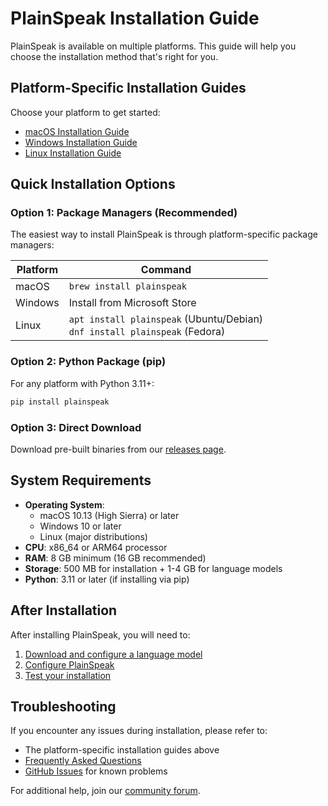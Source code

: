 # PlainSpeak Installation Guide

PlainSpeak is available on multiple platforms. This guide will help you choose the installation method that's right for you.

## Platform-Specific Installation Guides

Choose your platform to get started:

- [macOS Installation Guide](macos.md)
- [Windows Installation Guide](windows.md)
- [Linux Installation Guide](linux.md)

## Quick Installation Options

### Option 1: Package Managers (Recommended)

The easiest way to install PlainSpeak is through platform-specific package managers:

| Platform | Command                              |
|----------|--------------------------------------|
| macOS    | `brew install plainspeak`            |
| Windows  | Install from Microsoft Store         |
| Linux    | `apt install plainspeak` (Ubuntu/Debian)<br>`dnf install plainspeak` (Fedora) |

### Option 2: Python Package (pip)

For any platform with Python 3.11+:

```bash
pip install plainspeak
```

### Option 3: Direct Download

Download pre-built binaries from our [releases page](https://github.com/cschanhniem/plainspeak/releases).

## System Requirements

- **Operating System**:
  - macOS 10.13 (High Sierra) or later
  - Windows 10 or later
  - Linux (major distributions)
- **CPU**: x86_64 or ARM64 processor
- **RAM**: 8 GB minimum (16 GB recommended)
- **Storage**: 500 MB for installation + 1-4 GB for language models
- **Python**: 3.11 or later (if installing via pip)

## After Installation

After installing PlainSpeak, you will need to:

1. [Download and configure a language model](../getting_started/first_session.md#setting-up-the-language-model)
2. [Configure PlainSpeak](../getting_started/first_session.md#configuration)
3. [Test your installation](../getting_started/first_session.md#verifying-your-installation)

## Troubleshooting

If you encounter any issues during installation, please refer to:

- The platform-specific installation guides above
- [Frequently Asked Questions](../faq/installation.md)
- [GitHub Issues](https://github.com/cschanhniem/plainspeak/issues) for known problems

For additional help, join our [community forum](https://github.com/cschanhniem/plainspeak/discussions).

